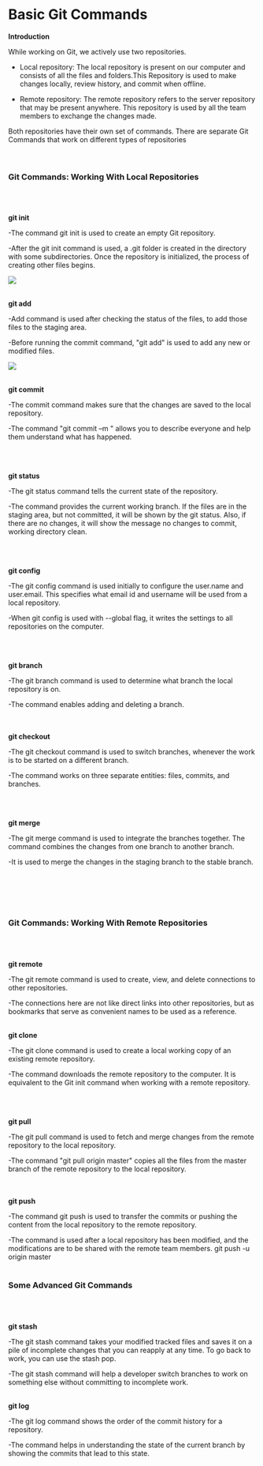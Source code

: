 <h1>Basic Git Commands</h1>

**Introduction**

While working on Git, we actively use two repositories. 

- Local repository:
The local repository is present on our computer and consists of all the files and
folders.This Repository is used to make changes locally, review history, and commit when
offline.

- Remote repository:
The remote repository refers to the server repository that may be present anywhere. This
repository is used by all the team members to exchange the changes made.

Both repositories have their own set of commands. There are separate Git Commands that work
on different types of repositories<br><br><br>



<h3>Git Commands: Working With Local Repositories</h3><br><br>

**git init**

-The command git init is used to create an empty Git repository. 

-After the git init command is used, a .git folder is created in the directory with some
subdirectories. Once the repository is initialized, the process of creating other files
begins.
 
 ![](https://d1jnx9ba8s6j9r.cloudfront.net/blog/wp-content/uploads/2018/07/2-6.png)
 <br><br>
 
 **git add**

-Add command is used after checking the status of the files, to add those files to the staging area.

-Before running the commit command, "git add" is used to add any new or modified files.
 
 ![](https://d1jnx9ba8s6j9r.cloudfront.net/blog/wp-content/uploads/2018/07/5-4.png)
 <br><br>
 
 
 **git commit**

-The commit command makes sure that the changes are saved to the local repository.

-The command "git commit –m <message>" allows you to describe everyone and help them understand what has happened. 
 
 <br><br>

**git status**

-The git status command tells the current state of the repository.
 
-The command provides the current working branch. If the files are in the staging area, but not committed, it will be shown by the git status. Also, if there are no changes, it will show the message no changes to commit, working directory clean.
 
<br><br>
 
**git config**

-The git config command is used initially to configure the user.name and user.email. This specifies what email id and username will be used from a local repository.
 
-When git config is used with --global flag, it writes the settings to all repositories on the computer.
 
 <br><br>

**git branch**

-The git branch command is used to determine what branch the local repository is on.
 
-The command enables adding and deleting a branch.
 
<br><br>
**git checkout**

-The git checkout command is used to switch branches, whenever the work is to be started on a different branch.
 
-The command works on three separate entities: files, commits, and branches.
 
 <br><br>

**git merge**

-The git merge command is used to integrate the branches together. The command combines the changes from one branch to another branch. 
 
-It is used to merge the changes in the staging branch to the stable branch.
 
 <br><br><br><br>
 <h3>Git Commands: Working With Remote Repositories</h3><br><br>

**git remote**

-The git remote command is used to create, view, and delete connections to other repositories.
 
-The connections here are not like direct links into other repositories, but as bookmarks that serve as convenient names to be used as a reference.
<br><br>


**git clone**

-The git clone command is used to create a local working copy of an existing remote repository.
 
-The command downloads the remote repository to the computer. It is equivalent to the Git init command when working with a remote repository.

<br><br>

**git pull** 

-The git pull command is used to fetch and merge changes from the remote repository to the local repository.

-The command "git pull origin master" copies all the files from the master branch of the remote repository to the local repository.

<br><br>
**git push**

-The command git push is used to transfer the commits or pushing the content from the local repository to the remote repository.
 
-The command is used after a local repository has been modified, and the modifications are to be shared with the remote team members.
git push -u origin master
<br><br>
 

<h3>Some Advanced Git Commands</h3>
<br><br>
 
**git stash**

-The git stash command takes your modified tracked files and saves it on a pile of incomplete changes that you can reapply at any time. To go back to work, you can use the stash pop.
 
-The git stash command will help a developer switch branches to work on something else without committing to incomplete work.
 <br><br>

**git log**

-The git log command shows the order of the commit history for a repository.
 
-The command helps in understanding the state of the current branch by showing the commits that lead to this state.

 
 

